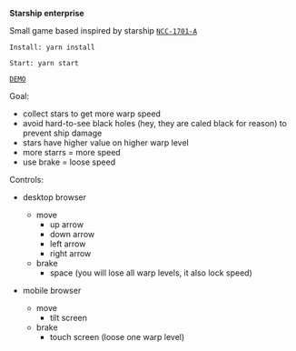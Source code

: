 **Starship enterprise** 

Small game based inspired by starship [`NCC-1701-A`](https://en.wikipedia.org/wiki/USS_Enterprise_(NCC-1701-A)) 

`Install: yarn install`

`Start: yarn start`

[`DEMO`](https://build-fxwrpdjieg.now.sh/)
  
Goal:

- collect stars to get more warp speed 
- avoid hard-to-see black holes (hey, they are caled black for reason) to prevent ship damage
- stars have higher value on higher warp level
- more starrs = more speed
- use brake = loose speed

Controls:

- desktop browser
    - move
        - up arrow
        - down arrow
        - left arrow
        - right arrow     
    - brake
        - space (you will lose all warp levels, it also lock speed)   

- mobile browser
    - move
        - tilt screen
    - brake
        - touch screen (loose one warp level)
